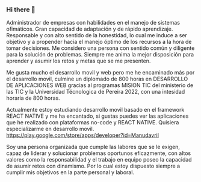 ### Hi there 👋

Administrador  de  empresas  con  habilidades  en  el  manejo  de  sistemas  ofimáticos.   Gran capacidad  de  adaptación  y  de  rápido  aprendizaje.  Responsable  y  con  alto sentido  de  la honestidad,  lo  cual  me  induce  a  ser  objetivo  y  a  propender  hacia  el  manejo óptimo de los recursos  a  la  hora  de  tomar  decisiones.  Me  considero  una  persona  con  sentido  común  y diligente para la solución de problemas. Siempre me anima la mejor disposición para aprender y  asumir  los  retos  y  metas que se me presenten. 

Me gusta mucho el desarrollo movil y web pero me he encaminado más por el  desarrollo movil, culmine un diplomado de 800 horas en DESARROLLO DE APLICACIONES WEB gracias al programas MISION TIC del ministerio de las TIC y la Universidad Técnologica de Pereira 2022, con una intesidad horaria de 800 horas.

Actualmente estoy estudiando desarrollo movil basado en el framework REACT NATIVE y me ha encantado, si gustas puedes ver las aplicaciones que he realizado con plataformas no-code y REACT NATIVE. Quisiera especializarme en desarrollo movil.  https://play.google.com/store/apps/developer?id=Manudavril

Soy  una  persona  organizada  que  cumple  las  labores  que  se  le  exigen,  capaz  de  liderar  y solucionar problemas oportunos eficazmente, con altos  valores como la responsabilidad  y  el trabajo  en  equipo  poseo  la  capacidad  de  asumir  retos  con  dinamismo.  Por  lo  cual  estoy dispuesto siempre a  cumplir mis objetivos en la parte personal y laboral. 


